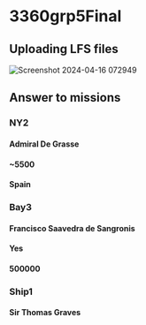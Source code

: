 # 3360grp5Final


## Uploading LFS files
![Screenshot 2024-04-16 072949](https://github.com/Tina-WU2021/3360grp5Final/assets/90884331/a646b457-150f-47ff-a7e6-5184349b9f6e)

## Answer to missions
### NY2
#### Admiral De Grasse
#### ~5500
#### Spain

### Bay3
#### Francisco Saavedra de Sangronis
#### Yes
#### 500000

### Ship1
#### Sir Thomas Graves
